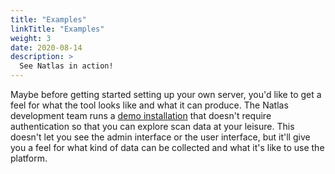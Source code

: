 ```yaml
---
title: "Examples"
linkTitle: "Examples"
weight: 3
date: 2020-08-14
description: >
  See Natlas in action!
---
```


Maybe before getting started setting up your own server, you'd like to get a feel for what the tool looks like and what it can produce. The Natlas development team runs a [demo installation] that doesn't require authentication so that you can explore scan data at your leisure. This doesn't let you see the admin interface or the user interface, but it'll give you a feel for what kind of data can be collected and what it's like to use the platform.

[demo installation]: https://natlas.io
